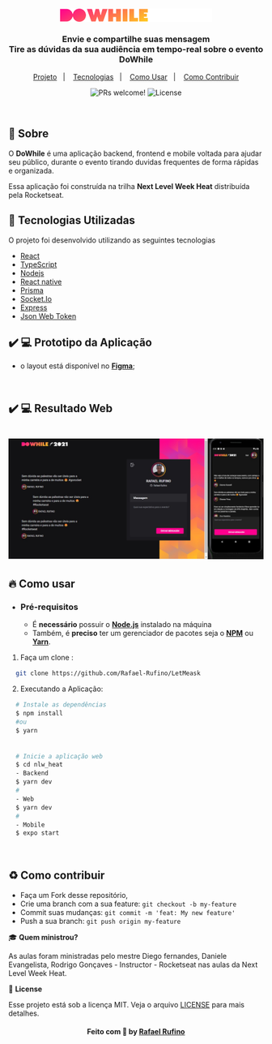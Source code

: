 
<h3 align="center">
    <img alt="Logo" title="#logo" width="300px" src="./.github/logo.svg">
    <br><br>
    <b>Envie e compartilhe suas mensagem</b><br>
    <b>Tire as dúvidas da sua audiência em tempo-real sobre o evento DoWhile</b>  
    <br>
</h3>


<p align="center">
  <a href="#sobre">Projeto</a>&nbsp;&nbsp;&nbsp;|&nbsp;&nbsp;&nbsp;
  <a href="#tecnologias-utilizadas">Tecnologias</a>&nbsp;&nbsp;&nbsp;|&nbsp;&nbsp;&nbsp;
  <a href="#como-usar">Como Usar</a>&nbsp;&nbsp;&nbsp;|&nbsp;&nbsp;&nbsp;
  <a href="#Como-Contribuir">Como Contribuir</a>
</p>

<p align="center">
 <img src="https://img.shields.io/static/v1?label=PRs&message=welcome&color=49AA26&labelColor=000000" alt="PRs welcome!" />

  <img alt="License" src="https://img.shields.io/static/v1?label=license&message=MIT&color=49AA26&labelColor=000000">
</p>

<br>



<a id="sobre"></a>


## :bookmark: Sobre

O <strong>DoWhile</strong> é uma aplicação backend, frontend e mobile voltada para ajudar seu público, durante o evento tirando duvidas frequentes de forma rápidas e organizada.

Essa aplicação foi construída na trilha <strong>Next Level Week Heat</strong> distribuída pela Rocketseat. 


<a id="tecnologias-utilizadas"></a>

## :rocket: Tecnologias Utilizadas

O projeto foi desenvolvido utilizando as seguintes tecnologias

- [React](https://pt-br.reactjs.org/)
- [TypeScript](https://www.typescriptlang.org/)
- [Nodejs](https://node.google.com/docs)
- [React native](https://reactNative.google.com/docs)
- [Prisma](https://prisma.google.com/docs)
- [Socket.Io](https://socket.io.google.com/docs)
- [Express](https://express.google.com/docs)
- [Json Web Token](https://jsonwentoken.google.com/docs)

## :heavy_check_mark: :computer: Prototipo da Aplicação

- o layout está disponível no **[Figma](https://www.figma.com/community/file/1031699316177416916)**;
<br>



## :heavy_check_mark: :computer: Resultado Web



<h1 align="center">
    <img alt="Web Home" src="./.github/mobile.jpeg" width="800px">

</h1>

<a id="como-usar"></a>

## :fire: Como usar

- ### **Pré-requisitos**

  - É **necessário** possuir o **[Node.js](https://nodejs.org/en/)** instalado na máquina
  - Também, é **preciso** ter um gerenciador de pacotes seja o **[NPM](https://www.npmjs.com/)** ou **[Yarn](https://yarnpkg.com/)**.
  




1. Faça um clone :

```sh
  git clone https://github.com/Rafael-Rufino/LetMeask
```

2. Executando a Aplicação:

```sh
  # Instale as dependências
  $ npm install 
  #ou
  $ yarn 


  # Inicie a aplicação web
  $ cd nlw_heat
  - Backend
  $ yarn dev
  #
  - Web 
  $ yarn dev
  #
  - Mobile
  $ expo start




```
  
<a id="Como-Contribuir"></a>


## :recycle: Como contribuir

- Faça um Fork desse repositório,
- Crie uma branch com a sua feature: `git checkout -b my-feature`
- Commit suas mudanças: `git commit -m 'feat: My new feature'`
- Push a sua branch: `git push origin my-feature`


🎓 **Quem ministrou?**

As aulas foram ministradas pelo mestre Diego fernandes, Daniele Evangelista, Rodrigo Gonçaves - Instructor - Rocketseat nas aulas da Next Level Week Heat.

📝 **License**

Esse projeto está sob a licença MIT. Veja o arquivo [LICENSE](LICENSE.md) para mais detalhes.




<h4 align="center">
    Feito com 💜 by <a href="https://www.linkedin.com/in/rafael-r-dos-santos-b889311ba/" target="_blank">Rafael Rufino</a>
</h4>






